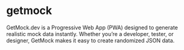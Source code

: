 # getmock
GetMock.dev is a Progressive Web App (PWA) designed to generate realistic mock data instantly. Whether you’re a developer, tester, or designer, GetMock makes it easy to create randomized JSON data.

